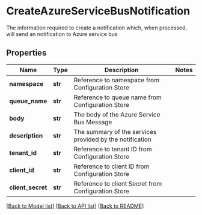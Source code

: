 # CreateAzureServiceBusNotification

The information required to create a notification which, when processed, will send an notification to Azure service bus

## Properties
Name | Type | Description | Notes
------------ | ------------- | ------------- | -------------
**namespace** | **str** | Reference to namespace from Configuration Store | 
**queue_name** | **str** | Reference to  queue name from Configuration Store | 
**body** | **str** | The body of the Azure Service Bus Message | 
**description** | **str** | The summary of the services provided by the notification | 
**tenant_id** | **str** | Reference to tenant ID from Configuration Store | 
**client_id** | **str** | Reference to client ID from Configuration Store | 
**client_secret** | **str** | Reference to client Secret from Configuration Store | 

[[Back to Model list]](../README.md#documentation-for-models) [[Back to API list]](../README.md#documentation-for-api-endpoints) [[Back to README]](../README.md)


